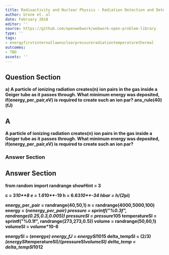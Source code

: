 ```yaml
---
title: Radioactivity and Nuclear Physics - Radiation Detection and Detectors
author: Urone et. al
date: February 2018
editor: ''
source: https://github.com/openwebwork/webwork-open-problem-library
type: ''
tags:
- energyfirstinternallawnuclearpressureradiationtemperaturethermal
outcomes:
- TBD
assets: ''
---
```


## Question Section 

<b>
a) A particle of ionizing radiation creates(n) ion pairs in the gas inside a Geiger tube as it passes through. What minimum energy was deposited, if(energy_per_pair,eV) is required to create such an ion par?
ans_rule(40)(fJ)

## A
A particle of ionizing radiation creates(n) ion pairs in the gas inside a Geiger tube as it passes through. What minimum energy was deposited, if(energy_per_pair,eV) is required to create such an ion par?
### Answer Section


## Answer Section

from random import randrange
showHint = 3

c = 3*10**8
e = 1.6*10**-19
h = 6.63*10**-34
hbar = h/(2*pi)

energy_per_pair = randrange(40,50,1)
n = randrange(4000,5000,100)
energy = (n*energy_per_pair)
pressure = sprintf("%0.3f", randrange(0.25,0.3,0.005))
pressureSI = pressure*10**5
temperatureSI = sprintf("%0.1f", randrange(273,273,0.5))
volume = randrange(50,60,1)
volumeSI = volume*10**-6

energySI = (energy*e)
energy_fJ = energySI*10**15
delta_tempSI = (2/3)*(energySI*temperatureSI)/(pressureSI*volumeSI)
delta_temp = delta_tempSI*10**12